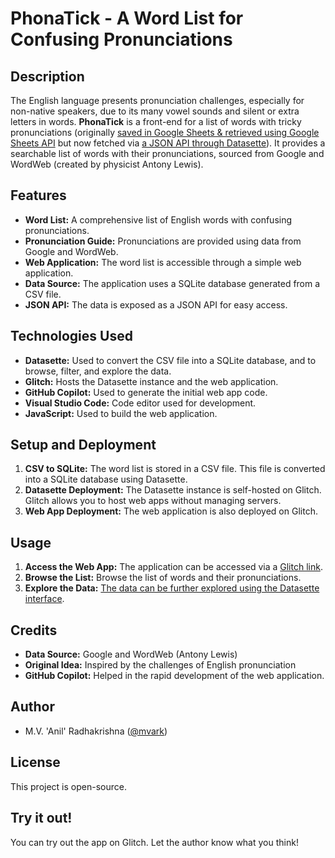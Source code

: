 # PhonaTick - A Word List for Confusing Pronunciations

## Description

The English language presents pronunciation challenges, especially for non-native speakers, 
due to its many vowel sounds and silent or extra letters in words. 
**PhonaTick** is a front-end for a list of words with tricky pronunciations (originally [saved in Google Sheets & retrieved using Google Sheets API](https://mvark.blogspot.com/2014/12/track-learn-about-aphonetic-words.html) but now fetched via [a JSON API through Datasette](http://mvark.blogspot.com/2025/03/datasette-open-source-tool-for-data.html)). 
It provides a searchable list of words with their pronunciations, sourced from Google and WordWeb 
(created by physicist Antony Lewis).

## Features

*   **Word List:**  A comprehensive list of English words with confusing pronunciations.
*   **Pronunciation Guide:** Pronunciations are provided using data from Google and WordWeb.
*   **Web Application:**  The word list is accessible through a simple web application.
*   **Data Source:**  The application uses a SQLite database generated from a CSV file.
*   **JSON API:**  The data is exposed as a JSON API for easy access.

## Technologies Used

*   **Datasette:**  Used to convert the CSV file into a SQLite database, and to browse, filter, and explore the data.
*   **Glitch:**  Hosts the Datasette instance and the web application.
*   **GitHub Copilot:**  Used to generate the initial web app code.
*   **Visual Studio Code:** Code editor used for development.
*   **JavaScript:** Used to build the web application.

## Setup and Deployment

1.  **CSV to SQLite:** The word list is stored in a CSV file. This file is converted into a SQLite database using Datasette.
2.  **Datasette Deployment:** The Datasette instance is self-hosted on Glitch. Glitch allows you to host web apps without managing servers.
3.  **Web App Deployment:** The web application is also deployed on Glitch.

## Usage

1.  **Access the Web App:**  The application can be accessed via a [Glitch link](https://cobalt-pie-astronaut.glitch.me/).
2.  **Browse the List:**  Browse the list of words and their pronunciations.
3.  **Explore the Data:**  [The data can be further explored using the Datasette interface](https://rightful-veiled-lyre.glitch.me/data/aphonetic).

## Credits

*   **Data Source:** Google and WordWeb (Antony Lewis)
*   **Original Idea:** Inspired by the challenges of English pronunciation
*   **GitHub Copilot:**  Helped in the rapid development of the web application.

## Author

*   M.V. 'Anil' Radhakrishna ([@mvark](https://github.com/mvark))

## License

This project is open-source.

## Try it out!

You can try out the app on Glitch. Let the author know what you think!
```
